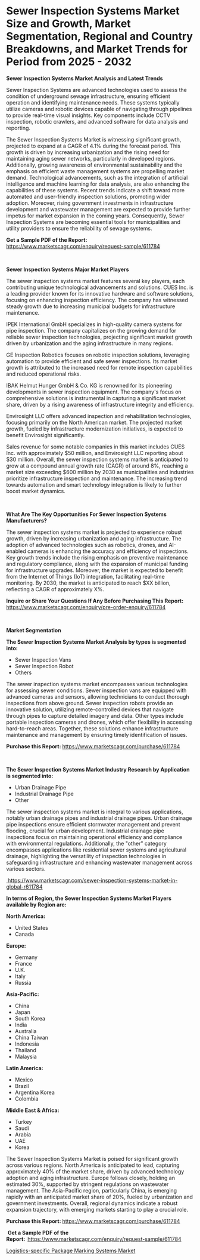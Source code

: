 <p><h1>Sewer Inspection Systems Market Size and Growth, Market Segmentation, Regional and Country Breakdowns, and Market Trends for Period from 2025 -  2032</h1></p><p><strong>Sewer Inspection Systems Market Analysis and Latest Trends</strong></p>
<p><p>Sewer Inspection Systems are advanced technologies used to assess the condition of underground sewage infrastructure, ensuring efficient operation and identifying maintenance needs. These systems typically utilize cameras and robotic devices capable of navigating through pipelines to provide real-time visual insights. Key components include CCTV inspection, robotic crawlers, and advanced software for data analysis and reporting.</p><p>The Sewer Inspection Systems Market is witnessing significant growth, projected to expand at a CAGR of 4.1% during the forecast period. This growth is driven by increasing urbanization and the rising need for maintaining aging sewer networks, particularly in developed regions. Additionally, growing awareness of environmental sustainability and the emphasis on efficient waste management systems are propelling market demand. Technological advancements, such as the integration of artificial intelligence and machine learning for data analysis, are also enhancing the capabilities of these systems. Recent trends indicate a shift toward more automated and user-friendly inspection solutions, promoting wider adoption. Moreover, rising government investments in infrastructure development and wastewater management are expected to provide further impetus for market expansion in the coming years. Consequently, Sewer Inspection Systems are becoming essential tools for municipalities and utility providers to ensure the reliability of sewage systems.</p></p>
<p><strong>Get a Sample PDF of the Report:&nbsp;</strong> <a href="https://www.marketscagr.com/enquiry/request-sample/611784?utm_campaign=2138&utm_medium=2&utm_source=Github&utm_content=ia&utm_term=23032025&utm_id=sewer-inspection-systems">https://www.marketscagr.com/enquiry/request-sample/611784</a></p>
<p>&nbsp;</p>
<p><strong>Sewer Inspection Systems Major Market Players</strong></p>
<p><p>The sewer inspection systems market features several key players, each contributing unique technological advancements and solutions. CUES Inc. is a leading provider known for its innovative hardware and software solutions, focusing on enhancing inspection efficiency. The company has witnessed steady growth due to increasing municipal budgets for infrastructure maintenance.</p><p>IPEK International GmbH specializes in high-quality camera systems for pipe inspection. The company capitalizes on the growing demand for reliable sewer inspection technologies, projecting significant market growth driven by urbanization and the aging infrastructure in many regions.</p><p>GE Inspection Robotics focuses on robotic inspection solutions, leveraging automation to provide efficient and safe sewer inspections. Its market growth is attributed to the increased need for remote inspection capabilities and reduced operational risks.</p><p>IBAK Helmut Hunger GmbH & Co. KG is renowned for its pioneering developments in sewer inspection equipment. The company's focus on comprehensive solutions is instrumental in capturing a significant market share, driven by a rising awareness of infrastructure integrity and efficiency.</p><p>Envirosight LLC offers advanced inspection and rehabilitation technologies, focusing primarily on the North American market. The projected market growth, fueled by infrastructure modernization initiatives, is expected to benefit Envirosight significantly.</p><p>Sales revenue for some notable companies in this market includes CUES Inc. with approximately $50 million, and Envirosight LLC reporting about $30 million. Overall, the sewer inspection systems market is anticipated to grow at a compound annual growth rate (CAGR) of around 8%, reaching a market size exceeding $600 million by 2030 as municipalities and industries prioritize infrastructure inspection and maintenance. The increasing trend towards automation and smart technology integration is likely to further boost market dynamics.</p></p>
<p>&nbsp;</p>
<p><strong>What Are The Key Opportunities For Sewer Inspection Systems Manufacturers?</strong></p>
<p><p>The sewer inspection systems market is projected to experience robust growth, driven by increasing urbanization and aging infrastructure. The adoption of advanced technologies such as robotics, drones, and AI-enabled cameras is enhancing the accuracy and efficiency of inspections. Key growth trends include the rising emphasis on preventive maintenance and regulatory compliance, along with the expansion of municipal funding for infrastructure upgrades. Moreover, the market is expected to benefit from the Internet of Things (IoT) integration, facilitating real-time monitoring. By 2030, the market is anticipated to reach $XX billion, reflecting a CAGR of approximately X%.</p></p>
<p><strong>Inquire or Share Your Questions If Any Before Purchasing This Report:</strong> <a href="https://www.marketscagr.com/enquiry/pre-order-enquiry/611784?utm_campaign=2138&utm_medium=2&utm_source=Github&utm_content=ia&utm_term=23032025&utm_id=sewer-inspection-systems">https://www.marketscagr.com/enquiry/pre-order-enquiry/611784</a></p>
<p>&nbsp;</p>
<p><strong>Market Segmentation</strong></p>
<p><strong>The Sewer Inspection Systems Market Analysis by types is segmented into:</strong></p>
<p><ul><li>Sewer Inspection Vans</li><li>Sewer Inspection Robot</li><li>Others</li></ul></p>
<p><p>The sewer inspection systems market encompasses various technologies for assessing sewer conditions. Sewer inspection vans are equipped with advanced cameras and sensors, allowing technicians to conduct thorough inspections from above ground. Sewer inspection robots provide an innovative solution, utilizing remote-controlled devices that navigate through pipes to capture detailed imagery and data. Other types include portable inspection cameras and drones, which offer flexibility in accessing hard-to-reach areas. Together, these solutions enhance infrastructure maintenance and management by ensuring timely identification of issues.</p></p>
<p><strong>Purchase this Report:&nbsp;</strong><a href="https://www.marketscagr.com/purchase/611784?utm_campaign=2138&utm_medium=2&utm_source=Github&utm_content=ia&utm_term=23032025&utm_id=sewer-inspection-systems">https://www.marketscagr.com/purchase/611784</a></p>
<p>&nbsp;</p>
<p><strong>The Sewer Inspection Systems Market Industry Research by Application is segmented into:</strong></p>
<p><ul><li>Urban Drainage Pipe</li><li>Industrial Drainage Pipe</li><li>Other</li></ul></p>
<p><p>The sewer inspection systems market is integral to various applications, notably urban drainage pipes and industrial drainage pipes. Urban drainage pipe inspections ensure efficient stormwater management and prevent flooding, crucial for urban development. Industrial drainage pipe inspections focus on maintaining operational efficiency and compliance with environmental regulations. Additionally, the "other" category encompasses applications like residential sewer systems and agricultural drainage, highlighting the versatility of inspection technologies in safeguarding infrastructure and enhancing wastewater management across various sectors.</p></p>
<p><a href="https://www.marketscagr.com/sewer-inspection-systems-market-in-global-r611784?utm_campaign=2138&utm_medium=2&utm_source=Github&utm_content=ia&utm_term=23032025&utm_id=sewer-inspection-systems">&nbsp;https://www.marketscagr.com/sewer-inspection-systems-market-in-global-r611784</a></p>
<p><strong>In terms of Region, the Sewer Inspection Systems Market Players available by Region are:</strong></p>
<p>
    <p> <strong> North America: </strong>
        <ul>
            <li>United States</li>
            <li>Canada</li>
        </ul>
        </p> 
    <p> <strong> Europe: </strong>
        <ul>
            <li>Germany</li>
            <li>France</li>
            <li>U.K.</li>
            <li>Italy</li>
            <li>Russia</li>
        </ul>
        </p> 
    <p> <strong> Asia-Pacific: </strong>
        <ul>
            <li>China</li>
            <li>Japan</li>
            <li>South Korea</li>
            <li>India</li>
            <li>Australia</li>
            <li>China Taiwan</li>
            <li>Indonesia</li>
            <li>Thailand</li>
            <li>Malaysia</li>
        </ul>
        </p> 
    <p> <strong> Latin America: </strong>
        <ul>
            <li>Mexico</li>
            <li>Brazil</li>
            <li>Argentina Korea</li>
            <li>Colombia</li>
        </ul>
        </p> 
    <p> <strong> Middle East & Africa: </strong>
        <ul>
            <li>Turkey</li>
            <li>Saudi</li>
            <li>Arabia</li>
            <li>UAE</li>
            <li>Korea</li>
        </ul>
    </p>
    </p>
<p><p>The Sewer Inspection Systems Market is poised for significant growth across various regions. North America is anticipated to lead, capturing approximately 40% of the market share, driven by advanced technology adoption and aging infrastructure. Europe follows closely, holding an estimated 30%, supported by stringent regulations on wastewater management. The Asia-Pacific region, particularly China, is emerging rapidly with an anticipated market share of 20%, fueled by urbanization and government investments. Overall, regional dynamics indicate a robust expansion trajectory, with emerging markets starting to play a crucial role.</p></p>
<p><strong>Purchase this Report: </strong><a href="https://www.marketscagr.com/purchase/611784?utm_campaign=2138&utm_medium=2&utm_source=Github&utm_content=ia&utm_term=23032025&utm_id=sewer-inspection-systems">https://www.marketscagr.com/purchase/611784</a></p>
<p>&nbsp;<strong>Get a Sample PDF of the Report:&nbsp;&nbsp;</strong><a href="https://www.marketscagr.com/enquiry/request-sample/611784?utm_campaign=2138&utm_medium=2&utm_source=Github&utm_content=ia&utm_term=23032025&utm_id=sewer-inspection-systems">https://www.marketscagr.com/enquiry/request-sample/611784</a></p>
<p><strong></strong></p>
<p><p><a href="https://github.com/joannesouthgate/Market-Research-Report-List-5/blob/main/logistics-specific-package-marking-systems-market.md?utm_campaign=2138&utm_medium=2&utm_source=Github&utm_content=ia&utm_term=23032025&utm_id=sewer-inspection-systems">Logistics-specific Package Marking Systems Market</a></p></p>